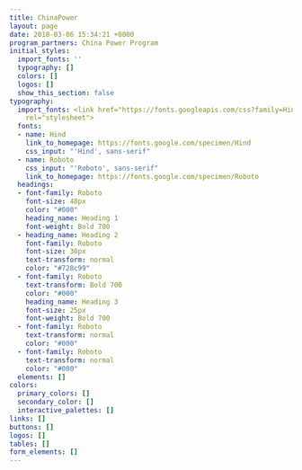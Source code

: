 ```yaml
---
title: ChinaPower
layout: page
date: 2018-03-06 15:34:21 +0000
program_partners: China Power Program
initial_styles:
  import_fonts: ''
  typography: []
  colors: []
  logos: []
  show_this_section: false
typography:
  import_fonts: <link href="https://fonts.googleapis.com/css?family=Hind|Roboto:400,600,700"
    rel="stylesheet">
  fonts:
  - name: Hind
    link_to_homepage: https://fonts.google.com/specimen/Hind
    css_input: "'Hind', sans-serif"
  - name: Roboto
    css_input: "'Roboto', sans-serif"
    link_to_homepage: https://fonts.google.com/specimen/Roboto
  headings:
  - font-family: Roboto
    font-size: 48px
    color: "#000"
    heading_name: Heading 1
    font-weight: Bold 700
  - heading_name: Heading 2
    font-family: Roboto
    font-size: 30px
    text-transform: normal
    color: "#728c99"
  - font-family: Roboto
    text-transform: Bold 700
    color: "#000"
    heading_name: Heading 3
    font-size: 25px
    font-weight: Bold 700
  - font-family: Roboto
    text-transform: normal
    color: "#000"
  - font-family: Roboto
    text-transform: normal
    color: "#000"
  elements: []
colors:
  primary_colors: []
  secondary_color: []
  interactive_palettes: []
links: []
buttons: []
logos: []
tables: []
form_elements: []
---
```

